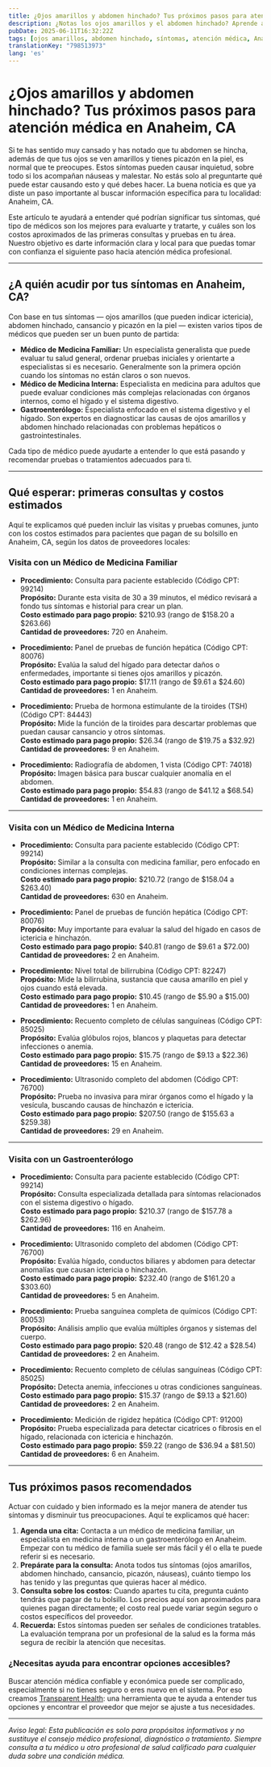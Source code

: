 ```yaml
---
title: ¿Ojos amarillos y abdomen hinchado? Tus próximos pasos para atención médica en Anaheim, CA  
description: ¿Notas los ojos amarillos y el abdomen hinchado? Aprende a quién acudir y los costos estimados para atención médica en Anaheim, CA que te guiarán en tus próximos pasos.  
pubDate: 2025-06-11T16:32:22Z
tags: [ojos amarillos, abdomen hinchado, síntomas, atención médica, Anaheim, gastroenterología, medicina interna, medicina familiar, costos médicos]
translationKey: "798513973"
lang: 'es'
---
```


# ¿Ojos amarillos y abdomen hinchado? Tus próximos pasos para atención médica en Anaheim, CA

Si te has sentido muy cansado y has notado que tu abdomen se hincha, además de que tus ojos se ven amarillos y tienes picazón en la piel, es normal que te preocupes. Estos síntomas pueden causar inquietud, sobre todo si los acompañan náuseas y malestar. No estás solo al preguntarte qué puede estar causando esto y qué debes hacer. La buena noticia es que ya diste un paso importante al buscar información específica para tu localidad: Anaheim, CA.

Este artículo te ayudará a entender qué podrían significar tus síntomas, qué tipo de médicos son los mejores para evaluarte y tratarte, y cuáles son los costos aproximados de las primeras consultas y pruebas en tu área. Nuestro objetivo es darte información clara y local para que puedas tomar con confianza el siguiente paso hacia atención médica profesional.

---

## ¿A quién acudir por tus síntomas en Anaheim, CA?

Con base en tus síntomas — ojos amarillos (que pueden indicar ictericia), abdomen hinchado, cansancio y picazón en la piel — existen varios tipos de médicos que pueden ser un buen punto de partida:

- **Médico de Medicina Familiar:** Un especialista generalista que puede evaluar tu salud general, ordenar pruebas iniciales y orientarte a especialistas si es necesario. Generalmente son la primera opción cuando los síntomas no están claros o son nuevos.
- **Médico de Medicina Interna:** Especialista en medicina para adultos que puede evaluar condiciones más complejas relacionadas con órganos internos, como el hígado y el sistema digestivo.
- **Gastroenterólogo:** Especialista enfocado en el sistema digestivo y el hígado. Son expertos en diagnosticar las causas de ojos amarillos y abdomen hinchado relacionadas con problemas hepáticos o gastrointestinales.

Cada tipo de médico puede ayudarte a entender lo que está pasando y recomendar pruebas o tratamientos adecuados para ti.

---

## Qué esperar: primeras consultas y costos estimados

Aquí te explicamos qué pueden incluir las visitas y pruebas comunes, junto con los costos estimados para pacientes que pagan de su bolsillo en Anaheim, CA, según los datos de proveedores locales:

### Visita con un Médico de Medicina Familiar

- **Procedimiento:** Consulta para paciente establecido (Código CPT: 99214)  
  **Propósito:** Durante esta visita de 30 a 39 minutos, el médico revisará a fondo tus síntomas e historial para crear un plan.  
  **Costo estimado para pago propio:** $210.93 (rango de $158.20 a $263.66)  
  **Cantidad de proveedores:** 720 en Anaheim.

- **Procedimiento:** Panel de pruebas de función hepática (Código CPT: 80076)  
  **Propósito:** Evalúa la salud del hígado para detectar daños o enfermedades, importante si tienes ojos amarillos y picazón.  
  **Costo estimado para pago propio:** $17.11 (rango de $9.61 a $24.60)  
  **Cantidad de proveedores:** 1 en Anaheim.

- **Procedimiento:** Prueba de hormona estimulante de la tiroides (TSH) (Código CPT: 84443)  
  **Propósito:** Mide la función de la tiroides para descartar problemas que puedan causar cansancio y otros síntomas.  
  **Costo estimado para pago propio:** $26.34 (rango de $19.75 a $32.92)  
  **Cantidad de proveedores:** 9 en Anaheim.

- **Procedimiento:** Radiografía de abdomen, 1 vista (Código CPT: 74018)  
  **Propósito:** Imagen básica para buscar cualquier anomalía en el abdomen.  
  **Costo estimado para pago propio:** $54.83 (rango de $41.12 a $68.54)  
  **Cantidad de proveedores:** 1 en Anaheim.

---

### Visita con un Médico de Medicina Interna

- **Procedimiento:** Consulta para paciente establecido (Código CPT: 99214)  
  **Propósito:** Similar a la consulta con medicina familiar, pero enfocado en condiciones internas complejas.  
  **Costo estimado para pago propio:** $210.72 (rango de $158.04 a $263.40)  
  **Cantidad de proveedores:** 630 en Anaheim.

- **Procedimiento:** Panel de pruebas de función hepática (Código CPT: 80076)  
  **Propósito:** Muy importante para evaluar la salud del hígado en casos de ictericia e hinchazón.  
  **Costo estimado para pago propio:** $40.81 (rango de $9.61 a $72.00)  
  **Cantidad de proveedores:** 2 en Anaheim.

- **Procedimiento:** Nivel total de bilirrubina (Código CPT: 82247)  
  **Propósito:** Mide la bilirrubina, sustancia que causa amarillo en piel y ojos cuando está elevada.  
  **Costo estimado para pago propio:** $10.45 (rango de $5.90 a $15.00)  
  **Cantidad de proveedores:** 1 en Anaheim.

- **Procedimiento:** Recuento completo de células sanguíneas (Código CPT: 85025)  
  **Propósito:** Evalúa glóbulos rojos, blancos y plaquetas para detectar infecciones o anemia.  
  **Costo estimado para pago propio:** $15.75 (rango de $9.13 a $22.36)  
  **Cantidad de proveedores:** 15 en Anaheim.

- **Procedimiento:** Ultrasonido completo del abdomen (Código CPT: 76700)  
  **Propósito:** Prueba no invasiva para mirar órganos como el hígado y la vesícula, buscando causas de hinchazón e ictericia.  
  **Costo estimado para pago propio:** $207.50 (rango de $155.63 a $259.38)  
  **Cantidad de proveedores:** 29 en Anaheim.

---

### Visita con un Gastroenterólogo

- **Procedimiento:** Consulta para paciente establecido (Código CPT: 99214)  
  **Propósito:** Consulta especializada detallada para síntomas relacionados con el sistema digestivo o hígado.  
  **Costo estimado para pago propio:** $210.37 (rango de $157.78 a $262.96)  
  **Cantidad de proveedores:** 116 en Anaheim.

- **Procedimiento:** Ultrasonido completo del abdomen (Código CPT: 76700)  
  **Propósito:** Evalúa hígado, conductos biliares y abdomen para detectar anomalías que causan ictericia o hinchazón.  
  **Costo estimado para pago propio:** $232.40 (rango de $161.20 a $303.60)  
  **Cantidad de proveedores:** 5 en Anaheim.

- **Procedimiento:** Prueba sanguínea completa de químicos (Código CPT: 80053)  
  **Propósito:** Análisis amplio que evalúa múltiples órganos y sistemas del cuerpo.  
  **Costo estimado para pago propio:** $20.48 (rango de $12.42 a $28.54)  
  **Cantidad de proveedores:** 2 en Anaheim.

- **Procedimiento:** Recuento completo de células sanguíneas (Código CPT: 85025)  
  **Propósito:** Detecta anemia, infecciones u otras condiciones sanguíneas.  
  **Costo estimado para pago propio:** $15.37 (rango de $9.13 a $21.60)  
  **Cantidad de proveedores:** 2 en Anaheim.

- **Procedimiento:** Medición de rigidez hepática (Código CPT: 91200)  
  **Propósito:** Prueba especializada para detectar cicatrices o fibrosis en el hígado, relacionada con ictericia e hinchazón.  
  **Costo estimado para pago propio:** $59.22 (rango de $36.94 a $81.50)  
  **Cantidad de proveedores:** 6 en Anaheim.

---

## Tus próximos pasos recomendados

Actuar con cuidado y bien informado es la mejor manera de atender tus síntomas y disminuir tus preocupaciones. Aquí te explicamos qué hacer:

1. **Agenda una cita:** Contacta a un médico de medicina familiar, un especialista en medicina interna o un gastroenterólogo en Anaheim. Empezar con tu médico de familia suele ser más fácil y él o ella te puede referir si es necesario.
2. **Prepárate para la consulta:** Anota todos tus síntomas (ojos amarillos, abdomen hinchado, cansancio, picazón, náuseas), cuánto tiempo los has tenido y las preguntas que quieras hacer al médico.
3. **Consulta sobre los costos:** Cuando apartes tu cita, pregunta cuánto tendrás que pagar de tu bolsillo. Los precios aquí son aproximados para quienes pagan directamente; el costo real puede variar según seguro o costos específicos del proveedor.
4. **Recuerda:** Estos síntomas pueden ser señales de condiciones tratables. La evaluación temprana por un profesional de la salud es la forma más segura de recibir la atención que necesitas.

### ¿Necesitas ayuda para encontrar opciones accesibles?

Buscar atención médica confiable y económica puede ser complicado, especialmente si no tienes seguro o eres nuevo en el sistema. Por eso creamos [Transparent Health](https://transparenthealth.ai): una herramienta que te ayuda a entender tus opciones y encontrar el proveedor que mejor se ajuste a tus necesidades.

---

*Aviso legal: Esta publicación es solo para propósitos informativos y no sustituye el consejo médico profesional, diagnóstico o tratamiento. Siempre consulta a tu médico u otro profesional de salud calificado para cualquier duda sobre una condición médica.*